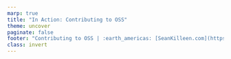 ```yaml
---
marp: true
title: "In Action: Contributing to OSS"
theme: uncover
paginate: false
footer: "Contributing to OSS | :earth_americas: [SeanKilleen.com](https://SeanKilleen.com) | :bird: [@sjkilleen](https://twitter.com/sjkilleen)"
class: invert
---
```


